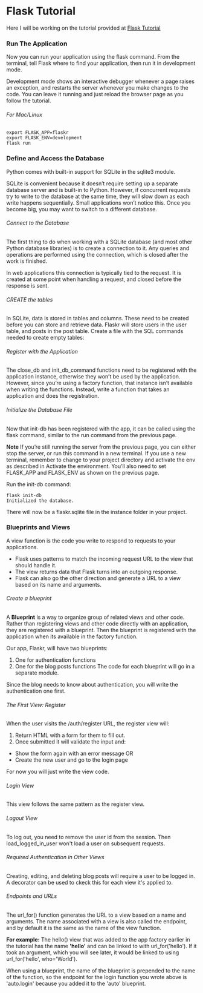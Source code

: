 # Flask Tutorial
Here I will be working on the tutorial provided at [Flask Tutorial](http://flask.pocoo.org/docs/1.0/tutorial/)

### Run The Application
Now you can run your application using the flask command. From the terminal, tell Flask where to find your application, 
then run it in development mode.

Development mode shows an interactive debugger whenever a page raises an exception, and restarts the server whenever 
you make changes to the code. You can leave it running and just reload the browser page as you follow the tutorial.

###### For Mac/Linux 
``` 
export FLASK_APP=flaskr
export FLASK_ENV=development
flask run
```

### Define and Access the Database
Python comes with built-in support for SQLite in the sqlite3 module.

SQLite is convenient because it doesn’t require setting up a separate database server and is built-in to Python. 
However, if concurrent requests try to write to the database at the same time, they will slow down as each write 
happens sequentially. Small applications won’t notice this. Once you become big, you may want to switch to a different 
database.

###### Connect to the Database
The first thing to do when working with a SQLite database (and most other Python database libraries) is to create 
a connection to it. Any queries and operations are performed using the connection, which is closed after the work is 
finished.

In web applications this connection is typically tied to the request. It is created at some point when handling a 
request, and closed before the response is sent.

###### CREATE the tables
In SQLite, data is stored in tables and columns. These need to be created before you can store and retrieve data. 
Flaskr will store users in the user table, and posts in the post table. Create a file with the SQL commands needed 
to create empty tables:

###### Register with the Application
The close_db and init_db_command functions need to be registered with the application instance, otherwise they
won’t be used by the application. However, since you’re using a factory function, that instance isn’t available 
when writing the functions. Instead, write a function that takes an application and does the registration.

###### Initialize the Database File
Now that init-db has been registered with the app, it can be called using the flask command, similar to the 
run command from the previous page.

<b>Note</b>
If you’re still running the server from the previous page, you can either stop the server, or run this command 
in a new terminal. If you use a new terminal, remember to change to your project directory and activate the env as 
described in Activate the environment. You’ll also need to set FLASK_APP and FLASK_ENV as shown on the previous page.

Run the init-db command:

```
flask init-db
Initialized the database.
```

There will now be a flaskr.sqlite file in the instance folder in your project.

### Blueprints and Views
A view function is the code you write to respond to requests to your applications.
* Flask uses patterns to match the incoming request URL to the view that should handle it. 
* The view returns data that Flask turns into an outgoing response.
* Flask can also go the other direction and generate a URL to a view based on its name and arguments.

###### Create a blueprint
A <b>Blueprint</b> is a way to organize group of related views and other code. Rather than registering views and other 
code directly with an application, they are registered with a blueprint. Then the blueprint is registered with the 
application when its available in the factory function.

Our app, Flaskr, will have two blueprints:
1. One for authentication functions
2. One for the blog posts functions
The code for each blueprint will go in a separate module. 

Since the blog needs to know about authentication, you will write the authentication one first. 

###### The First View: Register
When the user visits the /auth/register URL, the register view will:
1. Return HTML with a form for them to fill out. 
2. Once submitted it will validate the input and:
* Show the form again with an error message OR
* Create the new user and go to the login page

For now you will just write the view code.

###### Login View
This view follows the same pattern as the register view. 

###### Logout View                                          
To log out, you need to remove the user id from the session. Then load_logged_in_user won't load a user on 
subsequent requests.    

###### Required Authentication in Other Views
Creating, editing, and deleting blog posts will require a user to be logged in. A decorator can be used to ckeck 
this for each view it's applied to.

###### Endpoints and URLs
The url_for() function generates the URL to a view based on a name and arguments. 
The name associated with a view is also called the endpoint, and by default it is the same as the name of the view 
function. 

<b>For example:</b>
The hello() view that was added to the app factory earlier in the tutorial has the name <b>'hello'</b> and can
be linked to with url_for('hello'). If it took an argument, which you will see later, it would be linked to using 
url_for('hello', who='World').

When using a blueprint, the name of the blueprint is prepended to the name of the function, so the endpoint for the 
login function you wrote above is 'auto.login' because you added it to the 'auto' blueprint.
